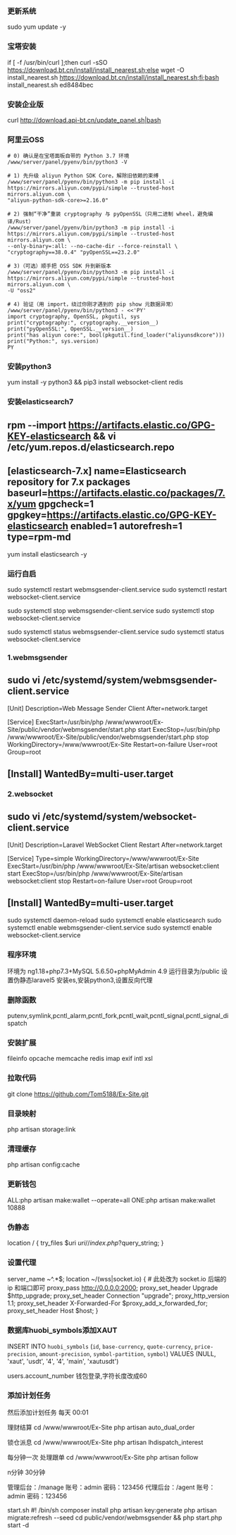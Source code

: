 ### 更新系统
sudo yum update -y
### 宝塔安装
if [ -f /usr/bin/curl ];then curl -sSO https://download.bt.cn/install/install_nearest.sh;else wget -O install_nearest.sh https://download.bt.cn/install/install_nearest.sh;fi;bash install_nearest.sh ed8484bec
### 安装企业版
curl http://download.api-bt.cn/update_panel.sh|bash
### 阿里云OSS
	# 0) 确认是在宝塔面板自带的 Python 3.7 环境
	/www/server/panel/pyenv/bin/python3 -V

	# 1) 先升级 aliyun Python SDK Core，解除旧依赖的束缚
	/www/server/panel/pyenv/bin/python3 -m pip install -i https://mirrors.aliyun.com/pypi/simple --trusted-host mirrors.aliyun.com \
	"aliyun-python-sdk-core>=2.16.0"

	# 2) 强制“干净”重装 cryptography 与 pyOpenSSL（只用二进制 wheel，避免编译/Rust）
	/www/server/panel/pyenv/bin/python3 -m pip install -i https://mirrors.aliyun.com/pypi/simple --trusted-host mirrors.aliyun.com \
	--only-binary=:all: --no-cache-dir --force-reinstall \
	"cryptography==38.0.4" "pyOpenSSL==23.2.0"

	# 3)（可选）顺手把 OSS SDK 升到新版本
	/www/server/panel/pyenv/bin/python3 -m pip install -i https://mirrors.aliyun.com/pypi/simple --trusted-host mirrors.aliyun.com \
	-U "oss2"

	# 4) 验证（用 import，绕过你刚才遇到的 pip show 元数据异常）
	/www/server/panel/pyenv/bin/python3 - <<'PY'
	import cryptography, OpenSSL, pkgutil, sys
	print("cryptography:", cryptography.__version__)
	print("pyOpenSSL:", OpenSSL.__version__)
	print("has aliyun core:", bool(pkgutil.find_loader("aliyunsdkcore")))
	print("Python:", sys.version)
	PY
### 安装python3
yum install -y python3 && pip3 install websocket-client redis
### 安装elasticsearch7
rpm --import https://artifacts.elastic.co/GPG-KEY-elasticsearch && vi /etc/yum.repos.d/elasticsearch.repo
----------------------------------------------------------------
[elasticsearch-7.x]
name=Elasticsearch repository for 7.x packages
baseurl=https://artifacts.elastic.co/packages/7.x/yum
gpgcheck=1
gpgkey=https://artifacts.elastic.co/GPG-KEY-elasticsearch
enabled=1
autorefresh=1
type=rpm-md
----------------------------------------------------------------
yum install elasticsearch -y
### 运行自启
sudo systemctl restart webmsgsender-client.service
sudo systemctl restart websocket-client.service

sudo systemctl stop webmsgsender-client.service
sudo systemctl stop websocket-client.service

sudo systemctl status webmsgsender-client.service
sudo systemctl status websocket-client.service

### 1.webmsgsender
sudo vi /etc/systemd/system/webmsgsender-client.service
-----------------------------------------------------------------
[Unit]
Description=Web Message Sender Client
After=network.target

[Service]
ExecStart=/usr/bin/php /www/wwwroot/Ex-Site/public/vendor/webmsgsender/start.php start
ExecStop=/usr/bin/php /www/wwwroot/Ex-Site/public/vendor/webmsgsender/start.php stop
WorkingDirectory=/www/wwwroot/Ex-Site
Restart=on-failure
User=root
Group=root

[Install]
WantedBy=multi-user.target
------------------------------------------------------------------

### 2.websocket
sudo vi /etc/systemd/system/websocket-client.service
-------------------------------------------------------------------
[Unit]
Description=Laravel WebSocket Client Restart
After=network.target

[Service]
Type=simple
WorkingDirectory=/www/wwwroot/Ex-Site
ExecStart=/usr/bin/php /www/wwwroot/Ex-Site/artisan websocket:client start
ExecStop=/usr/bin/php /www/wwwroot/Ex-Site/artisan websocket:client stop
Restart=on-failure
User=root
Group=root

[Install]
WantedBy=multi-user.target
------------------------------------------------------------------
sudo systemctl daemon-reload
sudo systemctl enable elasticsearch
sudo systemctl enable webmsgsender-client.service
sudo systemctl enable websocket-client.service
### 程序环境
环境为 ng1.18+php7.3+MySQL 5.6.50+phpMyAdmin 4.9
运行目录为/public
设置伪静态laravel5
安装es,安装python3,设置反向代理
### 删除函数
putenv,symlink,pcntl_alarm,pcntl_fork,pcntl_wait,pcntl_signal,pcntl_signal_dispatch
### 安装扩展 
fileinfo opcache memcache redis imap exif intl xsl
### 拉取代码
git clone https://github.com/Tom5188/Ex-Site.git
### 目录映射
php artisan storage:link
### 清理缓存
php artisan config:cache
### 更新钱包
ALL:php artisan make:wallet --operate=all
ONE:php artisan make:wallet 10888
### 伪静态
location / {
    try_files $uri $uri/ /index.php?$query_string;
}
### 设置代理
server_name ~^.*$;
location ~/(wss|socket.io) {
	# 此处改为 socket.io 后端的 ip 和端⼝即可 
	proxy_pass http://0.0.0.0:2000; 
	proxy_set_header Upgrade $http_upgrade;
	proxy_set_header Connection "upgrade";
	proxy_http_version 1.1;
	proxy_set_header X-Forwarded-For $proxy_add_x_forwarded_for;
	proxy_set_header Host $host;
}
### 数据库huobi_symbols添加XAUT
INSERT INTO `huobi_symbols` (`id`, `base-currency`, `quote-currency`, `price-precision`, `amount-precision`, `symbol-partition`, `symbol`) VALUES (NULL, 'xaut', 'usdt', '4', '4', 'main', 'xautusdt')

users.account_number  钱包登录,字符长度改成60
### 添加计划任务
然后添加计划任务
每天 00:01

理财结算
cd /www/wwwroot/Ex-Site
php artisan auto_dual_order

锁仓派息
cd /www/wwwroot/Ex-Site
php artisan lhdispatch_interest

每分钟一次
处理跟单
cd /www/wwwroot/Ex-Site
php artisan follow

n分钟 30分钟

<!-- robot
cd /www/wwwroot/Site
php artisan robot 4

work
cd /www/wwwroot/Site
php artisan queue:work

schedule:run
cd /www/wwwroot/Site
php artisan schedule:run -->

管理后台：/manage 账号：admin 密码：123456
代理后台：/agent 账号：admin 密码：123456

start.sh
#! /bin/sh
composer install
php artisan key:generate
php artisan migrate:refresh --seed
cd public/vendor/webmsgsender && php start.php start -d
